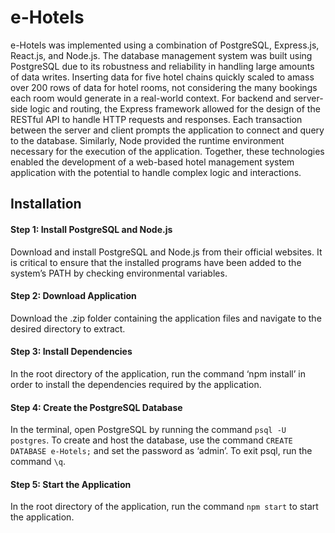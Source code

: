 # e-Hotels
e-Hotels was implemented using a combination of PostgreSQL, Express.js, React.js, and Node.js. The database management system was built using PostgreSQL due to its robustness and reliability in handling large amounts of data writes. Inserting data for five hotel chains quickly scaled to amass over 200 rows of data for hotel rooms, not considering the many bookings each room would generate in a real-world context.
For backend and server-side logic and routing, the Express framework allowed for the design of the RESTful API to handle HTTP requests and responses. Each transaction between the server and client prompts the application to connect and query to the database.
Similarly, Node provided the runtime environment necessary for the execution of the application.
Together, these technologies enabled the development of a web-based hotel management system application with the potential to handle complex logic and interactions.


## Installation
#### Step 1: Install PostgreSQL and Node.js
Download and install PostgreSQL and Node.js from their official websites.
It is critical to ensure that the installed programs have been added to the system’s PATH by checking environmental variables.
#### Step 2: Download Application
Download the .zip folder containing the application files and navigate to the desired directory to extract.
#### Step 3: Install Dependencies
In the root directory of the application, run the command ‘npm install’ in order to install the dependencies required by the application.
#### Step 4: Create the PostgreSQL Database
In the terminal, open PostgreSQL by running the command `psql -U postgres`.
To create and host the database, use the command `CREATE DATABASE e-Hotels;` and set the password as ‘admin’.
To exit psql, run the command `\q`.
#### Step 5: Start the Application
In the root directory of the application, run the command `npm start` to start the application.
